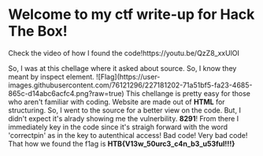 
<h1 class="tit1e"> Welcome to my ctf write-up for Hack The Box!</h1>
Check the video of how I found the code!https://youtu.be/QzZ8_xxUlOI
<p> So, I was at this chellage where it asked about source. So, I know they meant by inspect element.
 ![Flag](https://user-images.githubusercontent.com/76121296/227181202-71a51bf5-fa23-4685-865c-d14abc6acfc4.png?raw=true)
This chellange is pretty easy for those who aren't familiar with coding. Website are made out of <b>HTML</b> for <key>structuring.</key>
So, I went to the source for a better view on the code. 
But, I didn't expect it's alrady showing me the <key>vulnerbility.</key>
<b>8291</b>!
From there I immediately key in the code since it's straigh forward with the word 'correctpin' as in the key to autenthical access!
Bad code! Very bad code!
That how we found the f1ag is <b>HTB{V13w_50urc3_c4n_b3_u53ful!!!}</b>
</p>
